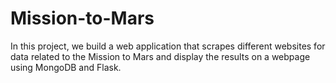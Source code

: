 # Mission-to-Mars
  In this project, we build a web application that scrapes  different websites for data related to the Mission to Mars and display the results on a webpage using MongoDB and Flask.
